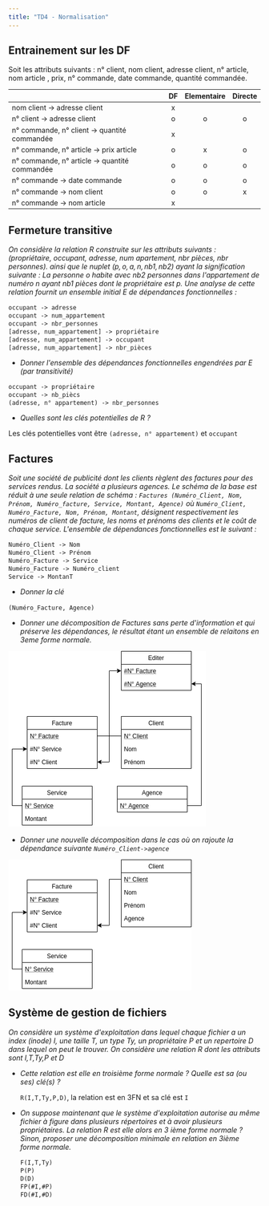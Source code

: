 ```yaml
---
title: "TD4 - Normalisation"
---
```


## Entrainement sur les DF

Soit les attributs suivants : n° client, nom client, adresse client, n° article,
nom article , prix, n° commande, date commande, quantité commandée.

|                                               | DF | Elementaire | Directe |
|:----------------------------------------------|:--:|:-----------:|:-------:|
| nom client -> adresse client                  | x  |             |         |
| n° client -> adresse client                   | o  |      o      |    o    |
| n° commande, n° client -> quantité commandée  | x  |             |         |
| n° commande, n° article -> prix article       | o  |      x      |    o    |
| n° commande, n° article -> quantité commandée | o  |      o      |    o    |
| n° commande -> date commande                  | o  |      o      |    o    |
| n° commande -> nom client                     | o  |      o      |    x    |
| n° commande -> nom article                    | x  |             |         |

## Fermeture transitive

*On considère la relation $R$ construite sur les attributs suivants :
(propriétaire, occupant, adresse, num apartement, nbr pièces, nbr personnes).
ainsi que le nuplet $(p,o,a,n,nb1,nb2)$ ayant la signification suivante : La
personne $o$ habite avec $nb2$ personnes dans l'appartement de numéro $n$
ayant $nb1$ pièces dont le propriétaire est $p$. Une analyse de cette
relation fournit un ensemble initial $E$ de dépendances fonctionnelles :*

```
occupant -> adresse
occupant -> num_appartement
occupant -> nbr_personnes
[adresse, num_appartement] -> propriétaire
[adresse, num_appartement] -> occupant
[adresse, num_appartement] -> nbr_pièces
```

+ *Donner l'ensemble des dépendances fonctionnelles engendrées par $E$ (par
  transitivité)*

```
occupant -> propriétaire
occupant -> nb_piècs
(adresse, n° appartement) -> nbr_personnes
```

+ *Quelles sont les clés potentielles de $R$ ?*

Les clés potentielles vont être `(adresse, n° appartement)` et `occupant`

## Factures

*Soit une société de publicité dont les clients règlent des factures pour des
services rendus. La société a plusieurs agences. Le schéma de la base est réduit
à une seule relation de schéma : `Factures (Numéro_Client, Nom, Prénom, Numéro_facture, Service, Montant,
Agence)` où `Numéro_Client, Numéro_Facture, Nom, Prénom, Montant`, désignent
respectivement les numéros de client de facture, les noms et prénoms des clients
et le coût de chaque service. L'ensemble de dépendances fonctionnelles est le
suivant :*

```
Numéro_Client -> Nom
Numéro_Client -> Prénom
Numéro_Facture -> Service
Numéro_Facture -> Numéro_client
Service -> MontanT
```

+ *Donner la clé*

`(Numéro_Facture, Agence)`

+ *Donner une décomposition de Factures sans perte d'information et qui préserve
  les dépendances, le résultat étant un ensemble de relaitons en 3eme forme
  normale.*

![](./img/uml17.png)

+ *Donner une nouvelle décomposition dans le cas où on rajoute la dépendance
  suivante `Numéro_Client->agence`*

![](./img/uml18.png)

## Système de gestion de fichiers

*On considère un système d'exploitation dans lequel chaque fichier a un index
(inode) I, une taille T, un type Ty, un propriétaire P et un repertoire D dans
lequel on peut le trouver. On considère une relation R dont les attributs sont
I,T,Ty,P et D*

+ *Cette relation est elle en troisième forme normale ? Quelle est sa (ou ses)
  clé(s) ?*

  `R(I,T,Ty,P,D)`, la relation est en 3FN et sa clé est `I`

+ *On suppose maintenant que le système d'exploitation autorise au même fichier
  à figure dans plusieurs répertoires et à avoir plusieurs propriétaires. La
  relation R est elle alors en 3 ième forme normale ? Sinon, proposer une
  décomposition minimale en relation en 3ième forme normale.*

  ```
  F(I,T,Ty)
  P(P)
  D(D)
  FP(#I,#P)
  FD(#I,#D)
  ```

